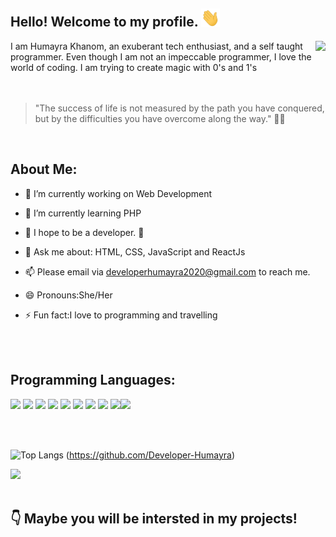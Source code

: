 
<h2>Hello! Welcome to my profile.   <img src="https://raw.githubusercontent.com/ABSphreak/ABSphreak/master/gifs/Hi.gif" width="30px"></h2><img  align='right' src="https://c7.uihere.com/files/460/923/629/5b95b150a626e.jpg">
I am Humayra Khanom, an exuberant tech enthusiast, and a self taught programmer. Even though I am not an impeccable programmer, I love the world of coding. I am trying to create magic with 0's and 1's


<br/>
</br>
</br>


>"The success of life is not measured by the path you have conquered, but by the difficulties you have overcome along the way." ✍🏻
</br>


## About Me:


- 🔭 I’m currently working on Web Development

- 🌱 I’m currently learning PHP

- 🤔 I hope to be a developer. 🐧

- 💬 Ask me about: HTML, CSS, JavaScript and ReactJs

- 📫 Please email via developerhumayra2020@gmail.com to reach me.

- 😄 Pronouns:She/Her

- ⚡ Fun fact:I love to programming and travelling
</br>
</br>

## Programming Languages:

 <img src = 'https://image.flaticon.com/icons/svg/1822/1822899.svg' height='30'/> <img src = 'https://image.flaticon.com/icons/svg/919/919827.svg' width='30'/> <img src = 'https://github.com/MarikIshtar007/MarikIshtar007/blob/master/images/css.svg' width='30'/> <img src = 'https://github.com/MarikIshtar007/MarikIshtar007/blob/master/images/js.svg' width='30'/> <img src = 'https://github.com/MarikIshtar007/MarikIshtar007/blob/master/images/bootstrap.svg' width='33'/>  <img src = 'https://github.com/MarikIshtar007/MarikIshtar007/blob/master/images/flask.png' width='30'/>  <img src = 'https://github.com/MarikIshtar007/MarikIshtar007/blob/master/images/c-original.svg' width='30'/> <img src = 'https://github.com/MarikIshtar007/MarikIshtar007/blob/master/images/cpp.svg' width='30'/> <img src = 'https://upload.wikimedia.org/wikipedia/commons/thumb/9/98/Solidity_logo.svg/1200px-Solidity_logo.svg.png' width='30'/><img src = 'https://external-content.duckduckgo.com/iu/?u=https%3A%2F%2Ftse3.mm.bing.net%2Fth%3Fid%3DOIP.RQ8rlvfppN1r1CA-mufW0QHaHa%26pid%3DApi&f=1' width='30'/> 

</br>
</br>

  
![Top Langs](https://github-readme-stats.vercel.app/api/top-langs/?username=Developer-Humayra&layout=compact) (https://github.com/Developer-Humayra)

<img src="https://github-readme-stats.vercel.app/api?username=Developer-Humayra&show_icons=true" style="text-align: center;">
</br>
</br>


## 👇 Maybe you will be intersted in my projects!

